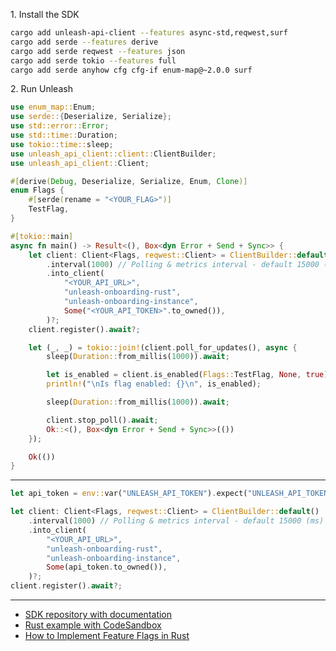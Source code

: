 1\. Install the SDK
```sh
cargo add unleash-api-client --features async-std,reqwest,surf
cargo add serde --features derive
cargo add serde reqwest --features json
cargo add serde tokio --features full
cargo add serde anyhow cfg cfg-if enum-map@~2.0.0 surf
```

2\. Run Unleash
```rust
use enum_map::Enum;
use serde::{Deserialize, Serialize};
use std::error::Error;
use std::time::Duration;
use tokio::time::sleep;
use unleash_api_client::client::ClientBuilder;
use unleash_api_client::Client;

#[derive(Debug, Deserialize, Serialize, Enum, Clone)]
enum Flags {
    #[serde(rename = "<YOUR_FLAG>")]
    TestFlag,
}

#[tokio::main]
async fn main() -> Result<(), Box<dyn Error + Send + Sync>> {
    let client: Client<Flags, reqwest::Client> = ClientBuilder::default()
        .interval(1000) // Polling & metrics interval - default 15000 (ms)
        .into_client(
            "<YOUR_API_URL>",
            "unleash-onboarding-rust",
            "unleash-onboarding-instance",
            Some("<YOUR_API_TOKEN>".to_owned()),
        )?;
    client.register().await?;

    let (_, _) = tokio::join!(client.poll_for_updates(), async {
        sleep(Duration::from_millis(1000)).await;

        let is_enabled = client.is_enabled(Flags::TestFlag, None, true);
        println!("\nIs flag enabled: {}\n", is_enabled);

        sleep(Duration::from_millis(1000)).await;

        client.stop_poll().await;
        Ok::<(), Box<dyn Error + Send + Sync>>(())
    });

    Ok(())
}
```
---
```rust
let api_token = env::var("UNLEASH_API_TOKEN").expect("UNLEASH_API_TOKEN environment variable not set");

let client: Client<Flags, reqwest::Client> = ClientBuilder::default()
    .interval(1000) // Polling & metrics interval - default 15000 (ms)
    .into_client(
        "<YOUR_API_URL>",
        "unleash-onboarding-rust",
        "unleash-onboarding-instance",
        Some(api_token.to_owned()),
    )?;
client.register().await?;
```

---
- [SDK repository with documentation](https://github.com/Unleash/unleash-client-rust)
- [Rust example with CodeSandbox](https://github.com/Unleash/unleash-sdk-examples/tree/main/Rust)
- [How to Implement Feature Flags in Rust](https://docs.getunleash.io/feature-flag-tutorials/rust)

